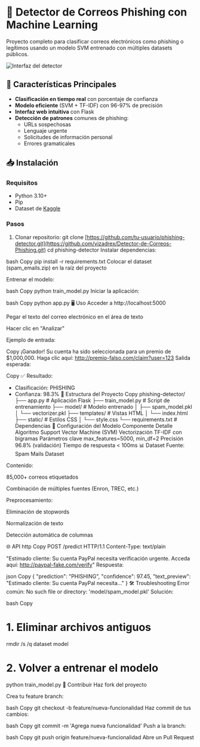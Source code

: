 # 📧 Detector de Correos Phishing con Machine Learning

Proyecto completo para clasificar correos electrónicos como phishing o legítimos usando un modelo SVM entrenado con múltiples datasets públicos.

![Interfaz del detector](https://via.placeholder.com/800x400.png?text=Interfaz+Web+del+Detector)

## 🌟 Características Principales
- **Clasificación en tiempo real** con porcentaje de confianza
- **Modelo eficiente** (SVM + TF-IDF) con 96-97% de precisión
- **Interfaz web intuitiva** con Flask
- **Detección de patrones** comunes de phishing:
  - URLs sospechosas
  - Lenguaje urgente
  - Solicitudes de información personal
  - Errores gramaticales

## 📥 Instalación

### Requisitos
- Python 3.10+
- Pip
- Dataset de [Kaggle](https://www.kaggle.com/datasets/venky73/spam-mails-dataset)

### Pasos
1. Clonar repositorio:
git clone [https://github.com/tu-usuario/phishing-detector.git](https://github.com/vizadrex/Detector-de-Correos-Phishing.git)
cd phishing-detector
Instalar dependencias:

bash
Copy
pip install -r requirements.txt
Colocar el dataset (spam_emails.zip) en la raíz del proyecto

Entrenar el modelo:

bash
Copy
python train_model.py
Iniciar la aplicación:

bash
Copy
python app.py
🖥️ Uso
Acceder a http://localhost:5000

Pegar el texto del correo electrónico en el área de texto

Hacer clic en "Analizar"

Ejemplo de entrada:

Copy
¡Ganador! Su cuenta ha sido seleccionada para un premio de $1,000,000. 
Haga clic aquí: http://premio-falso.com/claim?user=123
Salida esperada:

Copy
✅ Resultado:
- Clasificación: PHISHING
- Confianza: 98.3%
🧠 Estructura del Proyecto
Copy
phishing-detector/
├── app.py              # Aplicación Flask
├── train_model.py      # Script de entrenamiento
├── model/              # Modelo entrenado
│   ├── spam_model.pkl
│   └── vectorizer.pkl
├── templates/          # Vistas HTML
│   └── index.html
├── static/             # Estilos CSS
│   └── style.css
└── requirements.txt    # Dependencias
🔧 Configuración del Modelo
Componente	Detalle
Algoritmo	Support Vector Machine (SVM)
Vectorización	TF-IDF con bigramas
Parámetros clave	max_features=5000, min_df=2
Precisión	96.8% (validación)
Tiempo de respuesta	< 100ms
📊 Dataset
Fuente: Spam Mails Dataset

Contenido:

85,000+ correos etiquetados

Combinación de múltiples fuentes (Enron, TREC, etc.)

Preprocesamiento:

Eliminación de stopwords

Normalización de texto

Detección automática de columnas

🌐 API
http
Copy
POST /predict HTTP/1.1
Content-Type: text/plain

"Estimado cliente: Su cuenta PayPal necesita verificación urgente. Acceda aquí: http://paypal-fake.com/verify"
Respuesta:

json
Copy
{
  "prediction": "PHISHING",
  "confidence": 97.45,
  "text_preview": "Estimado cliente: Su cuenta PayPal necesita..."
}
🛠️ Troubleshooting
Error común: No such file or directory: 'model/spam_model.pkl'
Solución:

bash
Copy
# 1. Eliminar archivos antiguos
rmdir /s /q dataset model

# 2. Volver a entrenar el modelo
python train_model.py
🤝 Contribuir
Haz fork del proyecto

Crea tu feature branch:

bash
Copy
git checkout -b feature/nueva-funcionalidad
Haz commit de tus cambios:

bash
Copy
git commit -m 'Agrega nueva funcionalidad'
Push a la branch:

bash
Copy
git push origin feature/nueva-funcionalidad
Abre un Pull Request
